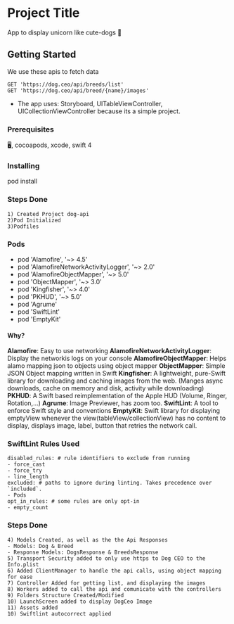 # Project Title

App to display unicorn like cute-dogs 🐶


## Getting Started

We use these apis to fetch data
```
GET 'https://dog.ceo/api/breeds/list'
GET 'https://dog.ceo/api/breed/{name}/images'
```

- The app uses: Storyboard, UITableViewController, UICollectionViewController
because its a simple project.

### Prerequisites

🖥, cocoapods, xcode, swift 4

### Installing

pod install

### Steps Done

```
1) Created Project dog-api
2)Pod Initialized
3)Podfiles
```

### Pods
- pod 'Alamofire', '~> 4.5'
- pod 'AlamofireNetworkActivityLogger', '~> 2.0'
- pod 'AlamofireObjectMapper', '~> 5.0'
- pod 'ObjectMapper', '~> 3.0'
- pod 'Kingfisher', '~> 4.0'
- pod 'PKHUD', '~> 5.0'
- pod 'Agrume'
- pod 'SwiftLint'
- pod 'EmptyKit'

#### Why?

**Alamofire**: Easy to use networking
**AlamofireNetworkActivityLogger**: Display the networkis logs on your console
**AlamofireObjectMapper**: Helps alamo mapping json to objects using object mapper
**ObjectMapper**: Simple JSON Object mapping written in Swift
**Kingfisher**: A lightweight, pure-Swift library for downloading and caching images from the web. (Manges async downloads, cache on memory and disk, activity while downloading)
**PKHUD**: A Swift based reimplementation of the Apple HUD (Volume, Ringer, Rotation,…)
**Agrume**: Image Previewer, has zoom too.
**SwiftLint**: A tool to enforce Swift style and conventions
**EmptyKit**: Swift library for displaying emptyView whenever the view(tableView/collectionView) has no content to display, displays image, label, button that retries the network call.

### SwiftLint Rules Used
```
disabled_rules: # rule identifiers to exclude from running
- force_cast
- force_try
- line_length
excluded: # paths to ignore during linting. Takes precedence over `included`.
- Pods
opt_in_rules: # some rules are only opt-in
- empty_count
```

### Steps Done

```
4) Models Created, as well as the the Api Responses
- Models: Dog & Breed
- Response Models: DogsResponse & BreedsResponse
5) Transport Security added to only use https to Dog CEO to the Info.plist
6) Added ClientManager to handle the api calls, using object mapping for ease
7) Controller Added for getting list, and displaying the images
8) Workers added to call the api and comunicate with the controllers
9) Folders Structure Created/Modified
10) LaunchScreen added to display DogCeo Image
11) Assets added
10) Swiftlint autocorrect applied
```


